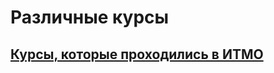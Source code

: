 # Различные курсы 

## [Курсы, которые проходились в ИТМО](https://github.com/VeraKasianenko/Courses/tree/main/ITMO_courses/)
